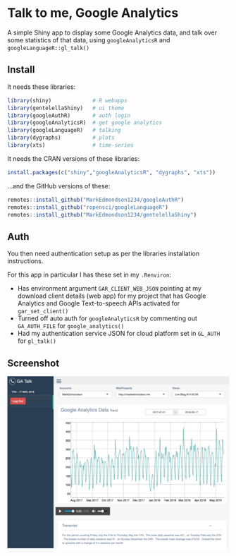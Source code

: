 # Talk to me, Google Analytics

A simple Shiny app to display some Google Analytics data, and talk over some statistics of that data, using `googleAnalyticsR` and `googleLanguageR::gl_talk()`

## Install

It needs these libraries:

```r
library(shiny)             # R webapps
library(gentelellaShiny)   # ui theme
library(googleAuthR)       # auth login
library(googleAnalyticsR)  # get google analytics
library(googleLanguageR)   # talking
library(dygraphs)          # plots 
library(xts)               # time-series
```

It needs the CRAN versions of these libraries:

```r
install.packages(c("shiny","googleAnalyticsR", "dygraphs", "xts"))
```
...and the GitHub versions of these:

```r
remotes::install_github("MarkEdmondson1234/googleAuthR")
remotes::install_github("ropensci/googleLanguageR")
remotes::install_github("MarkEdmondson1234/gentelellaShiny")
```

## Auth

You then need authentication setup as per the libraries installation instructions.

For this app in particular I has these set in my `.Renviron`:

* Has environment argument `GAR_CLIENT_WEB_JSON` pointing at my download client details (web app) for my project that has Google Analytics and Google Text-to-speech APIs activated for `gar_set_client()`
* Turned off auto auth for `googleAnalyticsR` by commenting out `GA_AUTH_FILE` for `google_analytics()`
* Had my authentication service JSON for cloud platform set in `GL_AUTH` for `gl_talk()`

## Screenshot

![](gl_talk.png)